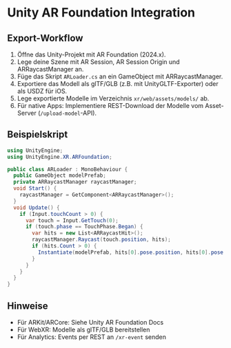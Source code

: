 # Unity AR Foundation Integration

## Export-Workflow

1. Öffne das Unity-Projekt mit AR Foundation (2024.x).
2. Lege deine Szene mit AR Session, AR Session Origin und ARRaycastManager an.
3. Füge das Skript `ARLoader.cs` an ein GameObject mit ARRaycastManager.
4. Exportiere das Modell als glTF/GLB (z.B. mit UnityGLTF-Exporter) oder als USDZ für iOS.
5. Lege exportierte Modelle im Verzeichnis `xr/web/assets/models/` ab.
6. Für native Apps: Implementiere REST-Download der Modelle vom Asset-Server (`/upload-model`-API).

## Beispielskript

```csharp
using UnityEngine;
using UnityEngine.XR.ARFoundation;

public class ARLoader : MonoBehaviour {
  public GameObject modelPrefab;
  private ARRaycastManager raycastManager;
  void Start() {
    raycastManager = GetComponent<ARRaycastManager>();
  }
  void Update() {
    if (Input.touchCount > 0) {
      var touch = Input.GetTouch(0);
      if (touch.phase == TouchPhase.Began) {
        var hits = new List<ARRaycastHit>();
        raycastManager.Raycast(touch.position, hits);
        if (hits.Count > 0) {
          Instantiate(modelPrefab, hits[0].pose.position, hits[0].pose.rotation);
        }
      }
    }
  }
}
```

## Hinweise
- Für ARKit/ARCore: Siehe Unity AR Foundation Docs
- Für WebXR: Modelle als glTF/GLB bereitstellen
- Für Analytics: Events per REST an `/xr-event` senden
